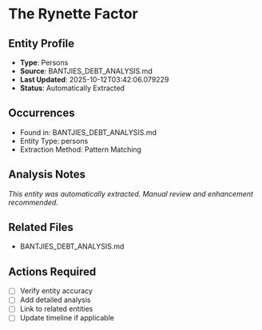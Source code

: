 # The Rynette Factor

## Entity Profile
- **Type**: Persons
- **Source**: BANTJIES_DEBT_ANALYSIS.md
- **Last Updated**: 2025-10-12T03:42:06.079229
- **Status**: Automatically Extracted

## Occurrences
- Found in: BANTJIES_DEBT_ANALYSIS.md
- Entity Type: persons
- Extraction Method: Pattern Matching

## Analysis Notes
*This entity was automatically extracted. Manual review and enhancement recommended.*

## Related Files
- BANTJIES_DEBT_ANALYSIS.md

## Actions Required
- [ ] Verify entity accuracy
- [ ] Add detailed analysis
- [ ] Link to related entities
- [ ] Update timeline if applicable
